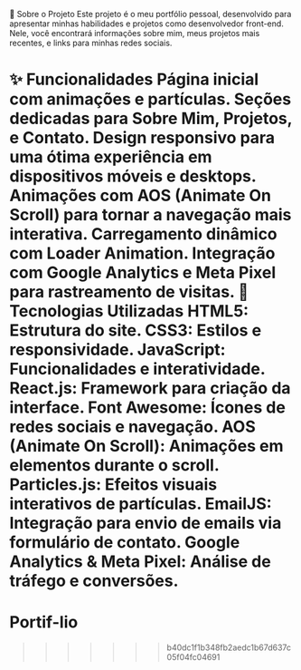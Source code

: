 📌 Sobre o Projeto
Este projeto é o meu portfólio pessoal, desenvolvido para apresentar minhas habilidades e projetos como desenvolvedor front-end. Nele, você encontrará informações sobre mim, meus projetos mais recentes, e links para minhas redes sociais.

✨ Funcionalidades
Página inicial com animações e partículas.
Seções dedicadas para Sobre Mim, Projetos, e Contato.
Design responsivo para uma ótima experiência em dispositivos móveis e desktops.
Animações com AOS (Animate On Scroll) para tornar a navegação mais interativa.
Carregamento dinâmico com Loader Animation.
Integração com Google Analytics e Meta Pixel para rastreamento de visitas.
🚀 Tecnologias Utilizadas
HTML5: Estrutura do site.
CSS3: Estilos e responsividade.
JavaScript: Funcionalidades e interatividade.
React.js: Framework para criação da interface.
Font Awesome: Ícones de redes sociais e navegação.
AOS (Animate On Scroll): Animações em elementos durante o scroll.
Particles.js: Efeitos visuais interativos de partículas.
EmailJS: Integração para envio de emails via formulário de contato.
Google Analytics & Meta Pixel: Análise de tráfego e conversões.
=======
# Portif-lio
>>>>>>> b40dc1f1b348fb2aedc1b67d637c05f04fc04691
